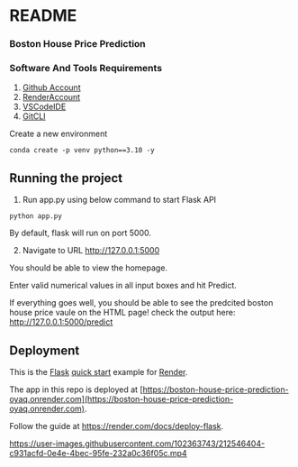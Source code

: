 # README

### Boston House Price Prediction

### Software And Tools Requirements


1. [Github Account](https://github.com)
2. [RenderAccount](https://dashboard.render.com/register)
3. [VSCodeIDE](https://code.visualstudio.com/)
4. [GitCLI](https://git-scm.com/book/en/v2/Getting-Started-The-Command-Line)


Create a new environment

```
conda create -p venv python==3.10 -y
```
## Running the project

1. Run app.py using below command to start Flask API
```
python app.py
```
By default, flask will run on port 5000.

2. Navigate to URL http://127.0.0.1:5000

You should be able to view the homepage.

Enter valid numerical values in all input boxes and hit Predict.

If everything goes well, you should  be able to see the predcited boston house price vaule on the HTML page!
check the output here: http://127.0.0.1:5000/predict


## Deployment

This is the [Flask](http://flask.pocoo.org/) [quick start](http://flask.pocoo.org/docs/1.0/quickstart/#a-minimal-application) example for [Render](https://render.com).

The app in this repo is deployed at [https://boston-house-price-prediction-oyaq.onrender.com](https://boston-house-price-prediction-oyaq.onrender.com).


Follow the guide at https://render.com/docs/deploy-flask.




https://user-images.githubusercontent.com/102363743/212546404-c931acfd-0e4e-4bec-95fe-232a0c36f05c.mp4


